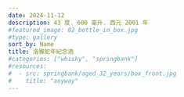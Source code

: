 ```yaml
---
date: 2024-11-12
description: 43 度. 600 毫升. 西元 2001 年
#featured_image: 02_bottle_in_box.jpg
#type: gallery
sort_by: Name
title: 洛雅蛇年紀念酒
#categories: ["whisky", "springbank"]
#resources:
#  - src: springbank/aged_32_years/box_front.jpg
#    title: "anyway"
---
```

